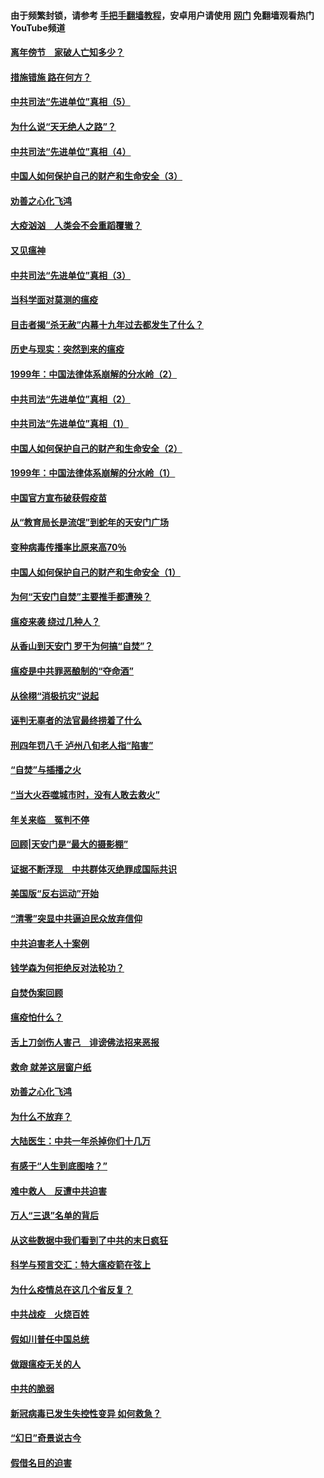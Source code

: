 #### 由于频繁封锁，请参考 [手把手翻墙教程](https://github.com/gfw-breaker/guides/wiki/)，安卓用户请使用 [网门](https://github.com/gfw-breaker/nogfw/blob/master/dl.md?t=02150900) 免翻墙观看热门YouTube频道 

#### [离年傍节　家破人亡知多少？](../pages/19/420563.md?t=02150900) 

#### [措施错施  路在何方？](../pages/19/420076.md?t=02150900) 

#### [中共司法“先进单位”真相（5）](../pages/19/419453.md?t=02150900) 

#### [为什么说“天无绝人之路”？](../pages/19/419618.md?t=02150900) 

#### [中共司法“先进单位”真相（4）](../pages/19/419452.md?t=02150900) 

#### [中国人如何保护自己的财产和生命安全（3）](../pages/19/419405.md?t=02150900) 

#### [劝善之心化飞鸿](../pages/19/418758.md?t=02150900) 

#### [大疫汹汹　人类会不会重蹈覆辙？](../pages/19/419691.md?t=02150900) 

#### [又见瘟神](../pages/19/419225.md?t=02150900) 

#### [中共司法“先进单位”真相（3）](../pages/19/419451.md?t=02150900) 

#### [当科学面对莫测的瘟疫](../pages/19/419625.md?t=02150900) 

#### [目击者揭“杀无赦”内幕十九年过去都发生了什么？](../pages/19/419617.md?t=02150900) 

#### [历史与现实：突然到来的瘟疫](../pages/19/419619.md?t=02150900) 

#### [1999年：中国法律体系崩解的分水岭（2）](../pages/19/419455.md?t=02150900) 

#### [中共司法“先进单位”真相（2）](../pages/19/419450.md?t=02150900) 

#### [中共司法“先进单位”真相（1）](../pages/19/419449.md?t=02150900) 

#### [中国人如何保护自己的财产和生命安全（2）](../pages/19/419404.md?t=02150900) 

#### [1999年：中国法律体系崩解的分水岭（1）](../pages/19/419454.md?t=02150900) 

#### [中国官方宣布破获假疫苗](../pages/19/419504.md?t=02150900) 

#### [从“教育局长是流氓”到蛇年的天安门广场](../pages/19/419470.md?t=02150900) 

#### [变种病毒传播率比原来高70％](../pages/19/419456.md?t=02150900) 

#### [中国人如何保护自己的财产和生命安全（1）](../pages/19/419403.md?t=02150900) 

#### [为何“天安门自焚”主要推手都遭殃？](../pages/19/419348.md?t=02150900) 

#### [瘟疫来袭 绕过几种人？](../pages/19/419349.md?t=02150900) 

#### [从香山到天安门 罗干为何搞“自焚”？](../pages/19/419270.md?t=02150900) 

#### [瘟疫是中共罪恶酿制的“夺命酒”](../pages/19/419223.md?t=02150900) 

#### [从徐栩“消极抗灾”说起](../pages/19/419224.md?t=02150900) 

#### [诬判无辜者的法官最终捞着了什么](../pages/19/419268.md?t=02150900) 

#### [刑四年罚八千 泸州八旬老人指“陷害”](../pages/19/419232.md?t=02150900) 

#### [“自焚”与插播之火](../pages/19/419226.md?t=02150900) 

#### [“当大火吞噬城市时，没有人敢去救火”](../pages/19/419077.md?t=02150900) 

#### [年关来临　冤判不停](../pages/19/419093.md?t=02150900) 

#### [回顾|天安门是“最大的摄影棚”](../pages/19/380866.md?t=02150900) 

#### [证据不断浮现　中共群体灭绝罪成国际共识](../pages/19/419031.md?t=02150900) 

#### [美国版“反右运动”开始](../pages/19/419030.md?t=02150900) 

#### [“清零”突显中共逼迫民众放弃信仰](../pages/19/418995.md?t=02150900) 

#### [中共迫害老人十案例](../pages/19/418831.md?t=02150900) 

#### [钱学森为何拒绝反对法轮功？](../pages/19/418905.md?t=02150900) 

#### [自焚伪案回顾](../pages/19/418799.md?t=02150900) 

#### [瘟疫怕什么？](../pages/19/418800.md?t=02150900) 

#### [舌上刀剑伤人害己　诽谤佛法招来恶报](../pages/19/418731.md?t=02150900) 

#### [救命 就差这层窗户纸](../pages/19/418706.md?t=02150900) 

#### [劝善之心化飞鸿](../pages/19/416766.md?t=02150900) 

#### [为什么不放弃？](../pages/19/418691.md?t=02150900) 

#### [大陆医生：中共一年杀掉你们十几万](../pages/19/418670.md?t=02150900) 

#### [有感于“人生到底图啥？”](../pages/19/418624.md?t=02150900) 

#### [难中救人　反遭中共迫害](../pages/19/418414.md?t=02150900) 

#### [万人“三退”名单的背后](../pages/19/418505.md?t=02150900) 

#### [从这些数据中我们看到了中共的末日疯狂](../pages/19/418420.md?t=02150900) 

#### [科学与预言交汇：特大瘟疫箭在弦上](../pages/19/418266.md?t=02150900) 

#### [为什么疫情总在这几个省反复？](../pages/19/418219.md?t=02150900) 

#### [中共战疫　火烧百姓](../pages/19/418220.md?t=02150900) 

#### [假如川普任中国总统](../pages/19/418174.md?t=02150900) 

#### [做跟瘟疫无关的人](../pages/19/418171.md?t=02150900) 

#### [中共的脆弱](../pages/19/418196.md?t=02150900) 

#### [新冠病毒已发生失控性变异 如何救急？](../pages/19/418032.md?t=02150900) 

#### [“幻日”奇景说古今](../pages/19/418033.md?t=02150900) 

#### [假借名目的迫害](../pages/19/418055.md?t=02150900) 


